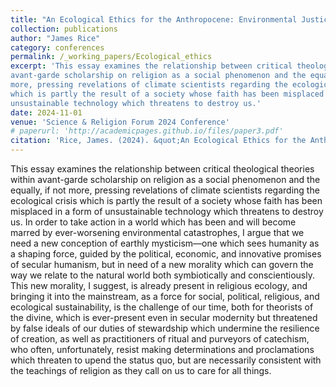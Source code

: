 ```yaml
---
title: "An Ecological Ethics for the Anthropocene: Environmental Justice and Religion"
collection: publications
author: "James Rice"
category: conferences
permalink: /_working_papers/Ecological_ethics
excerpt: 'This essay examines the relationship between critical theological theories within
avant-garde scholarship on religion as a social phenomenon and the equally, if not
more, pressing revelations of climate scientists regarding the ecological crisis
which is partly the result of a society whose faith has been misplaced in a form of
unsustainable technology which threatens to destroy us.'
date: 2024-11-01
venue: 'Science & Religion Forum 2024 Conference'
# paperurl: 'http://academicpages.github.io/files/paper3.pdf'
citation: 'Rice, James. (2024). &quot;An Ecological Ethics for the Anthropocene: Environmental Justice and Religion.&quot; <i>SRF Conference Paper 2024</i>.'
---
```

This essay examines the relationship between critical theological theories within avant-garde scholarship on religion as a social phenomenon and the equally, if not more, pressing revelations of climate scientists regarding the ecological crisis which is partly the result of a society whose faith has been misplaced in a form of unsustainable technology which threatens to destroy us. In order to take action in a world which has been and will become marred by ever-worsening environmental catastrophes, I argue that we need a new conception of earthly mysticism—one which sees humanity as a shaping force, guided by the political, economic, and innovative promises of secular humanism, but in need of a new morality which can govern the way we relate to the natural world both symbiotically and conscientiously. This new morality, I suggest, is already present in religious ecology, and bringing it into the mainstream, as a force for social, political, religious, and ecological sustainability, is the challenge of our time, both for theorists of the divine, which is ever-present even in secular modernity but threatened by false ideals of our duties of stewardship which undermine the resilience of creation, as well as practitioners of ritual and purveyors of catechism, who often, unfortunately, resist making determinations and proclamations which threaten to upend the status quo, but are necessarily consistent with the teachings of religion as they call on us to care for all things. 
